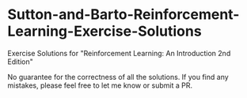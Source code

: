 # Sutton-and-Barto-Reinforcement-Learning-Exercise-Solutions
Exercise Solutions for "Reinforcement Learning: An Introduction 2nd Edition"   
  
No guarantee for the correctness of all the solutions. If you find any mistakes, please feel free to let me know or submit a PR.  
